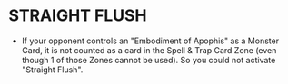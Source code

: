 # STRAIGHT FLUSH

*   If your opponent controls an "Embodiment of Apophis" as a Monster Card, it is not counted as a card in the Spell & Trap Card Zone (even though 1 of those Zones cannot be used). So you could not activate "Straight Flush".
